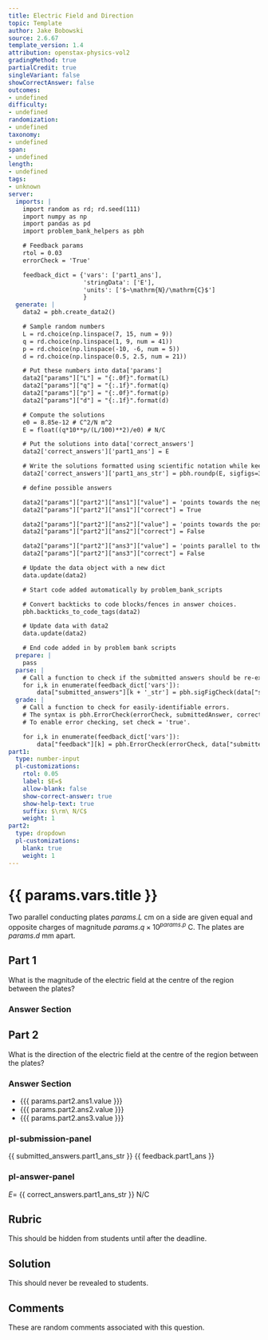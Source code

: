 ```yaml
---
title: Electric Field and Direction
topic: Template
author: Jake Bobowski
source: 2.6.67
template_version: 1.4
attribution: openstax-physics-vol2
gradingMethod: true
partialCredit: true
singleVariant: false
showCorrectAnswer: false
outcomes:
- undefined
difficulty:
- undefined
randomization:
- undefined
taxonomy:
- undefined
span:
- undefined
length:
- undefined
tags:
- unknown
server:
  imports: |
    import random as rd; rd.seed(111)
    import numpy as np
    import pandas as pd
    import problem_bank_helpers as pbh

    # Feedback params
    rtol = 0.03
    errorCheck = 'True'

    feedback_dict = {'vars': ['part1_ans'],
                     'stringData': ['E'],
                     'units': ['$~\mathrm{N}/\mathrm{C}$']
                     }
  generate: |
    data2 = pbh.create_data2()

    # Sample random numbers
    L = rd.choice(np.linspace(7, 15, num = 9))
    q = rd.choice(np.linspace(1, 9, num = 41))
    p = rd.choice(np.linspace(-10, -6, num = 5))
    d = rd.choice(np.linspace(0.5, 2.5, num = 21))

    # Put these numbers into data['params']
    data2["params"]["L"] = "{:.0f}".format(L)
    data2["params"]["q"] = "{:.1f}".format(q)
    data2["params"]["p"] = "{:.0f}".format(p)
    data2["params"]["d"] = "{:.1f}".format(d)

    # Compute the solutions
    e0 = 8.85e-12 # C^2/N m^2
    E = float((q*10**p/(L/100)**2)/e0) # N/C

    # Put the solutions into data['correct_answers']
    data2['correct_answers']['part1_ans'] = E

    # Write the solutions formatted using scientific notation while keeping 3 sig figs.
    data2['correct_answers']['part1_ans_str'] = pbh.roundp(E, sigfigs=3, format = 'sci')

    # define possible answers

    data2["params"]["part2"]["ans1"]["value"] = 'points towards the negative plate'
    data2["params"]["part2"]["ans1"]["correct"] = True

    data2["params"]["part2"]["ans2"]["value"] = 'points towards the positive plate'
    data2["params"]["part2"]["ans2"]["correct"] = False

    data2["params"]["part2"]["ans3"]["value"] = 'points parallel to the plates'
    data2["params"]["part2"]["ans3"]["correct"] = False

    # Update the data object with a new dict
    data.update(data2)

    # Start code added automatically by problem_bank_scripts

    # Convert backticks to code blocks/fences in answer choices.
    pbh.backticks_to_code_tags(data2)

    # Update data with data2
    data.update(data2)

    # End code added in by problem bank scripts
  prepare: |
    pass
  parse: |
    # Call a function to check if the submitted answers should be re-expressed using scientific notation.
    for i,k in enumerate(feedback_dict['vars']):
        data["submitted_answers"][k + '_str'] = pbh.sigFigCheck(data["submitted_answers"][k], feedback_dict['stringData'][i], feedback_dict['units'][i])
  grade: |
    # Call a function to check for easily-identifiable errors.
    # The syntax is pbh.ErrorCheck(errorCheck, submittedAnswer, correctAnswer, LaTeXsyntax, relativeTolerance)
    # To enable error checking, set check = 'true'.

    for i,k in enumerate(feedback_dict['vars']):
        data["feedback"][k] = pbh.ErrorCheck(errorCheck, data["submitted_answers"][k], data["correct_answers"][k], feedback_dict['stringData'][i], rtol)
part1:
  type: number-input
  pl-customizations:
    rtol: 0.05
    label: $E=$
    allow-blank: false
    show-correct-answer: true
    show-help-text: true
    suffix: $\rm\ N/C$
    weight: 1
part2:
  type: dropdown
  pl-customizations:
    blank: true
    weight: 1
---
```

# {{ params.vars.title }}

Two parallel conducting plates ${{params.L}}\textrm{ cm}$ on a side are given equal and opposite charges of magnitude ${{params.q}}\times 10^{ {{params.p}} }\textrm{ C}$.
The plates are ${{params.d}} \textrm{ mm}$ apart.

## Part 1

What is the magnitude of the electric field at the centre of the region between the plates?

### Answer Section 

## Part 2

What is the direction of the electric field at the centre of the region between the plates?

### Answer Section 

- {{{ params.part2.ans1.value }}}
- {{{ params.part2.ans2.value }}}
- {{{ params.part2.ans3.value }}}

### pl-submission-panel

{{ submitted_answers.part1_ans_str }}
{{ feedback.part1_ans }}

### pl-answer-panel

$E=$ {{ correct_answers.part1_ans_str }} $\mathrm{N}/\mathrm{C}$

## Rubric

This should be hidden from students until after the deadline.

## Solution

This should never be revealed to students.

## Comments

These are random comments associated with this question.

